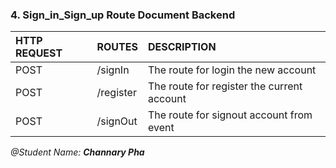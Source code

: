 ### 4. Sign_in_Sign_up Route Document Backend

| HTTP REQUEST| ROUTES        | DESCRIPTION |
| :---        | :----         | :--- |
| POST        | /signIn       | The route for login the new account   |
| POST        | /register     | The route for register the current account |
| POST        | /signOut      | The route for signout account from event |

<i>@Student Name: <b> Channary Pha </b> </i>